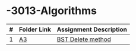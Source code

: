 # -3013-Algorithms

|  #  | Folder Link                            | Assignment Description                               |
| :-: | -------------------------------------- | ---------------------------------------------------- |
|  1  | [A3](./Assignments/A03/README.md)      | [BST Delete method](Delete_in_BST.cpp)
